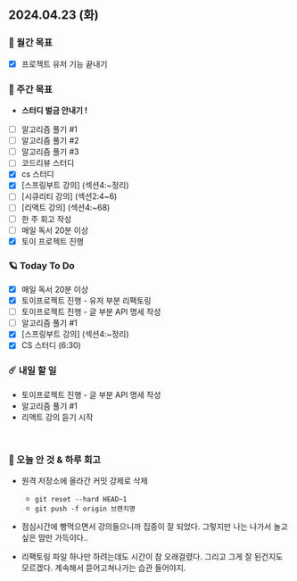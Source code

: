 ## 2024.04.23 (화)

### 🚀 월간 목표

- [x] 프로젝트 유저 기능 끝내기
  <br/>

### 💫 주간 목표

- **스터디 벌금 안내기 !**
- [ ] 알고리즘 풀기 #1
- [ ] 알고리즘 풀기 #2
- [ ] 알고리즘 풀기 #3
- [ ] 코드리뷰 스터디
- [x] cs 스터디
- [x] [스프링부트 강의] (섹션4:~정리)
- [ ] [시큐리티 강의] (섹션2:4~6)
- [ ] [리액트 강의] (섹션4:~68)
- [ ] 한 주 회고 작성
- [ ] 매일 독서 20분 이상
- [x] 토이 프로젝트 진행
  <br/>

### 🪐 Today To Do

- [x] 매일 독서 20분 이상
- [x] 토이프로젝트 진행 - 유저 부분 리팩토링
- [ ] 토이프로젝트 진행 - 글 부분 API 명세 작성
- [ ] 알고리즘 풀기 #1
- [x] [스프링부트 강의] (섹션4:~정리)
- [x] CS 스터디 (6:30)
  <br/>

### ☄️ 내일 할 일

- 토이프로젝트 진행 - 글 부분 API 명세 작성
- 알고리즘 풀기 #1
- 리액트 강의 듣기 시작

<br/>

### 👾 오늘 안 것 & 하루 회고

- 원격 저장소에 올라간 커밋 강제로 삭제
    - `git reset --hard HEAD~1`
    - `git push -f origin 브랜치명`

- 점심시간에 빵먹으면서 강의들으니까 집중이 잘 되었다. 그렇지만 나는 나가서 놀고 싶은 맘만 가득이다..

- 리팩토링 파일 하나만 하려는데도 시간이 참 오래걸렸다. 그리고 그게 잘 된건지도 모르겠다. 계속해서 뜯어고쳐나가는 습관 들어야지.